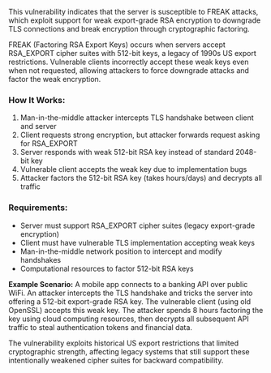 This vulnerability indicates that the server is susceptible to FREAK attacks, which exploit support for weak export-grade RSA encryption to downgrade TLS connections and break encryption through cryptographic factoring.

FREAK (Factoring RSA Export Keys) occurs when servers accept RSA_EXPORT cipher suites with 512-bit keys, a legacy of 1990s US export restrictions. Vulnerable clients incorrectly accept these weak keys even when not requested, allowing attackers to force downgrade attacks and factor the weak encryption.

### How It Works:
1. Man-in-the-middle attacker intercepts TLS handshake between client and server
2. Client requests strong encryption, but attacker forwards request asking for RSA_EXPORT
3. Server responds with weak 512-bit RSA key instead of standard 2048-bit key
4. Vulnerable client accepts the weak key due to implementation bugs
5. Attacker factors the 512-bit RSA key (takes hours/days) and decrypts all traffic

### Requirements:
- Server must support RSA_EXPORT cipher suites (legacy export-grade encryption)
- Client must have vulnerable TLS implementation accepting weak keys
- Man-in-the-middle network position to intercept and modify handshakes
- Computational resources to factor 512-bit RSA keys

**Example Scenario:**
A mobile app connects to a banking API over public WiFi. An attacker intercepts the TLS handshake and tricks the server into offering a 512-bit export-grade RSA key. The vulnerable client (using old OpenSSL) accepts this weak key. The attacker spends 8 hours factoring the key using cloud computing resources, then decrypts all subsequent API traffic to steal authentication tokens and financial data.

The vulnerability exploits historical US export restrictions that limited cryptographic strength, affecting legacy systems that still support these intentionally weakened cipher suites for backward compatibility.